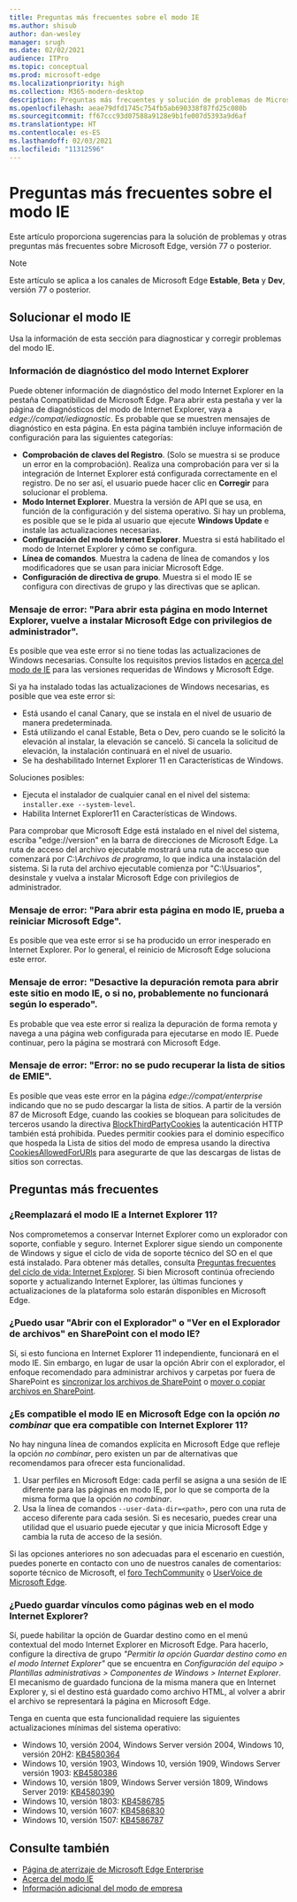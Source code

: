 ```yaml
---
title: Preguntas más frecuentes sobre el modo IE
ms.author: shisub
author: dan-wesley
manager: srugh
ms.date: 02/02/2021
audience: ITPro
ms.topic: conceptual
ms.prod: microsoft-edge
ms.localizationpriority: high
ms.collection: M365-modern-desktop
description: Preguntas más frecuentes y solución de problemas de Microsoft Edge con el modo IE
ms.openlocfilehash: aeae79dfd1745c754fb5ab690338f87fd25c080b
ms.sourcegitcommit: ff67ccc93d07588a9128e9b1fe007d5393a9d6af
ms.translationtype: HT
ms.contentlocale: es-ES
ms.lasthandoff: 02/03/2021
ms.locfileid: "11312596"
---
```

# Preguntas más frecuentes sobre el modo IE

Este artículo proporciona sugerencias para la solución de problemas y otras preguntas más frecuentes sobre Microsoft Edge, versión 77 o posterior.

> [!NOTE]
> Este artículo se aplica a los canales de Microsoft Edge **Estable**, **Beta** y **Dev**, versión 77 o posterior.

## Solucionar el modo IE

Usa la información de esta sección para diagnosticar y corregir problemas del modo IE.

### Información de diagnóstico del modo Internet Explorer

Puede obtener información de diagnóstico del modo Internet Explorer en la pestaña Compatibilidad de Microsoft Edge. Para abrir esta pestaña y ver la página de diagnósticos del modo de Internet Explorer, vaya a *edge://compat/iediagnostic*. Es probable que se muestren mensajes de diagnóstico en esta página. En esta página también incluye información de configuración para las siguientes categorías:

- **Comprobación de claves del Registro**. (Solo se muestra si se produce un error en la comprobación). Realiza una comprobación para ver si la integración de Internet Explorer está configurada correctamente en el registro. De no ser así, el usuario puede hacer clic en **Corregir** para solucionar el problema.
- **Modo Internet Explorer**. Muestra la versión de API que se usa, en función de la configuración y del sistema operativo. Si hay un problema, es posible que se le pida al usuario que ejecute **Windows Update** e instale las actualizaciones necesarias.
- **Configuración del modo Internet Explorer**. Muestra si está habilitado el modo de Internet Explorer y cómo se configura.
- **Línea de comandos**. Muestra la cadena de línea de comandos y los modificadores que se usan para iniciar Microsoft Edge.
- **Configuración de directiva de grupo**. Muestra si el modo IE se configura con directivas de grupo y las directivas que se aplican.

### Mensaje de error: "Para abrir esta página en modo Internet Explorer, vuelve a instalar Microsoft Edge con privilegios de administrador".

Es posible que vea este error si no tiene todas las actualizaciones de Windows necesarias. Consulte los requisitos previos listados en [acerca del modo de IE](https://docs.microsoft.com/deployedge/edge-ie-mode) para las versiones requeridas de Windows y Microsoft Edge.

Si ya ha instalado todas las actualizaciones de Windows necesarias, es posible que vea este error si:

- Está usando el canal Canary, que se instala en el nivel de usuario de manera predeterminada.
- Está utilizando el canal Estable, Beta o Dev, pero cuando se le solicitó la elevación al instalar, la elevación se canceló. Si cancela la solicitud de elevación, la instalación continuará en el nivel de usuario.
- Se ha deshabilitado Internet Explorer 11 en Características de Windows.

Soluciones posibles:

- Ejecuta el instalador de cualquier canal en el nivel del sistema: `installer.exe --system-level`.
- Habilita Internet Explorer11 en Características de Windows.

Para comprobar que Microsoft Edge está instalado en el nivel del sistema, escriba "edge://version" en la barra de direcciones de Microsoft Edge. La ruta de acceso del archivo ejecutable mostrará una ruta de acceso que comenzará por *C:\Archivos de programa*, lo que indica una instalación del sistema. Si la ruta del archivo ejecutable comienza por "C:\Usuarios", desinstale y vuelva a instalar Microsoft Edge con privilegios de administrador.

### Mensaje de error: "Para abrir esta página en modo IE, prueba a reiniciar Microsoft Edge".

Es posible que vea este error si se ha producido un error inesperado en Internet Explorer. Por lo general, el reinicio de Microsoft Edge soluciona este error.

### Mensaje de error: "Desactive la depuración remota para abrir este sitio en modo IE, o si no, probablemente no funcionará según lo esperado".

Es probable que vea este error si realiza la depuración de forma remota y navega a una página web configurada para ejecutarse en modo IE. Puede continuar, pero la página se mostrará con Microsoft Edge.

### Mensaje de error: "Error: no se pudo recuperar la lista de sitios de EMIE".

Es posible que veas este error en la página *edge://compat/enterprise* indicando que no se pudo descargar la lista de sitios. A partir de la versión 87 de Microsoft Edge, cuando las cookies se bloquean para solicitudes de terceros usando la directiva [BlockThirdPartyCookies](https://docs.microsoft.com/deployedge/microsoft-edge-policies#blockthirdpartycookies) la autenticación HTTP también está prohibida. Puedes permitir cookies para el dominio específico que hospeda la Lista de sitios del modo de empresa usando la directiva [CookiesAllowedForURls](https://docs.microsoft.com/deployedge/microsoft-edge-policies#cookiesallowedforurls) para asegurarte de que las descargas de listas de sitios son correctas.

## Preguntas más frecuentes

### ¿Reemplazará el modo IE a Internet Explorer 11?

Nos comprometemos a conservar Internet Explorer como un explorador con soporte, confiable y seguro. Internet Explorer sigue siendo un componente de Windows y sigue el ciclo de vida de soporte técnico del SO en el que está instalado. Para obtener más detalles, consulta [Preguntas frecuentes del ciclo de vida: Internet Explorer](https://support.microsoft.com/help/17454/). Si bien Microsoft continúa ofreciendo soporte y actualizando Internet Explorer, las últimas funciones y actualizaciones de la plataforma solo estarán disponibles en Microsoft Edge.

### ¿Puedo usar "Abrir con el Explorador" o "Ver en el Explorador de archivos" en SharePoint con el modo IE?

Sí, si esto funciona en Internet Explorer 11 independiente, funcionará en el modo IE. Sin embargo, en lugar de usar la opción Abrir con el explorador, el enfoque recomendado para administrar archivos y carpetas por fuera de SharePoint es [sincronizar los archivos de SharePoint](https://support.office.com/en-us/article/sync-sharepoint-files-with-the-onedrive-sync-app-6de9ede8-5b6e-4503-80b2-6190f3354a88) o [mover o copiar archivos en SharePoint](https://support.office.com/en-us/article/move-or-copy-files-in-sharepoint-00e2f483-4df3-46be-a861-1f5f0c1a87bc).

### ¿Es compatible el modo IE en Microsoft Edge con la opción *no combinar* que era compatible con Internet Explorer 11?

No hay ninguna línea de comandos explícita en Microsoft Edge que refleje la opción *no combinar*, pero existen un par de alternativas que recomendamos para ofrecer esta funcionalidad.

1. Usar perfiles en Microsoft Edge: cada perfil se asigna a una sesión de IE diferente para las páginas en modo IE, por lo que se comporta de la misma forma que la opción *no combinar*.
2. Usa la línea de comandos `--user-data-dir=<path>`, pero con una ruta de acceso diferente para cada sesión. Si es necesario, puedes crear una utilidad que el usuario puede ejecutar y que inicia Microsoft Edge y cambia la ruta de acceso de la sesión.

Si las opciones anteriores no son adecuadas para el escenario en cuestión, puedes ponerte en contacto con uno de nuestros canales de comentarios: soporte técnico de Microsoft, el [foro TechCommunity](https://techcommunity.microsoft.com/t5/enterprise/bd-p/EdgeInsiderEnterprise) o [UserVoice de Microsoft Edge](https://microsoftedge.uservoice.com/forums/928825-enterprise).

### ¿Puedo guardar vínculos como páginas web en el modo Internet Explorer?
 
Sí, puede habilitar la opción de Guardar destino como en el menú contextual del modo Internet Explorer en Microsoft Edge. Para hacerlo, configure la directiva de grupo *"Permitir la opción Guardar destino como en el modo Internet Explorer"* que se encuentra en *Configuración del equipo > Plantillas administrativas > Componentes de Windows > Internet Explorer*.
El mecanismo de guardado funciona de la misma manera que en Internet Explorer y, si el destino está guardado como archivo HTML, al volver a abrir el archivo se representará la página en Microsoft Edge.
 
Tenga en cuenta que esta funcionalidad requiere las siguientes actualizaciones mínimas del sistema operativo:
- Windows 10, versión 2004, Windows Server versión 2004, Windows 10, versión 20H2: [KB4580364](https://support.microsoft.com/help/4580364/windows-10-update-kb4580364)
- Windows 10, versión 1903, Windows 10, versión 1909, Windows Server versión 1903: [KB4580386](https://support.microsoft.com/help/4580386/windows-10-update-kb4580386)
- Windows 10, versión 1809, Windows Server versión 1809, Windows Server 2019: [KB4580390](https://support.microsoft.com/help/4580390/windows-10-update-kb4580390)
- Windows 10, versión 1803: [KB4586785](https://support.microsoft.com/help/4586785/windows-10-update-kb4586785)
- Windows 10, versión 1607: [KB4586830](https://support.microsoft.com/help/4586830/windows-10-update-kb4586830)
- Windows 10, versión 1507: [KB4586787](https://support.microsoft.com/help/4586787/windows-10-update-kb4586787)


## Consulte también

- [Página de aterrizaje de Microsoft Edge Enterprise](https://aka.ms/EdgeEnterprise)
- [Acerca del modo IE](https://docs.microsoft.com/deployedge/edge-ie-mode)
- [Información adicional del modo de empresa](https://docs.microsoft.com/internet-explorer/ie11-deploy-guide/enterprise-mode-overview-for-ie11)
